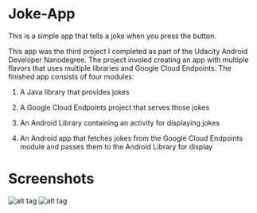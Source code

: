 # Joke-App

This is a simple app that tells a joke when you press the button.

This app was the third project I completed as part of the Udacity Android Developer Nanodegree. The project involed 
creating an app with multiple flavors that uses multiple libraries and Google Cloud Endpoints. The finished app consists
of four modules:

1. A Java library that provides jokes

2. A Google Cloud Endpoints project that serves those jokes

3. An Android Library containing an activity for displaying jokes 

4. An Android app that fetches jokes from the Google Cloud Endpoints module and passes them to the Android Library for display

# Screenshots

![alt tag](https://cloud.githubusercontent.com/assets/16758926/17022427/2e17c060-4f4e-11e6-95a0-4cbce3a1e600.png)
![alt tag](https://cloud.githubusercontent.com/assets/16758926/17022429/2f06b710-4f4e-11e6-94f4-a91e730e8551.png)

